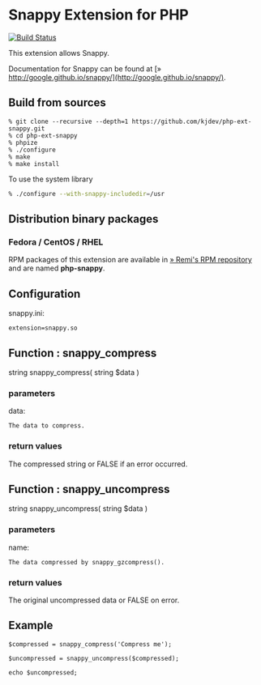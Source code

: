 # Snappy Extension for PHP

[![Build Status](https://secure.travis-ci.org/kjdev/php-ext-snappy.png?branch=master)](http://travis-ci.org/kjdev/php-ext-snappy)

This extension allows Snappy.

Documentation for Snappy can be found at
[» http://google.github.io/snappy/](http://google.github.io/snappy/).

## Build from sources

    % git clone --recursive --depth=1 https://github.com/kjdev/php-ext-snappy.git
    % cd php-ext-snappy
    % phpize
    % ./configure
    % make
    % make install

To use the system library

``` bash
% ./configure --with-snappy-includedir=/usr
```

## Distribution binary packages

### Fedora / CentOS / RHEL

RPM packages of this extension are available in [» Remi's RPM repository](https://rpms.remirepo.net/) and are named **php-snappy**.

## Configuration

snappy.ini:

    extension=snappy.so

## Function : snappy_compress

string snappy_compress( string $data )

### parameters

data:

    The data to compress.

### return values

The compressed string or FALSE if an error occurred.

## Function : snappy_uncompress

string snappy_uncompress( string $data )

### parameters

name:

    The data compressed by snappy_gzcompress(). 

### return values

The original uncompressed data or FALSE on error.

## Example

    $compressed = snappy_compress('Compress me');

    $uncompressed = snappy_uncompress($compressed);

    echo $uncompressed;
